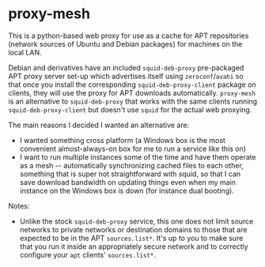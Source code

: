 # proxy-mesh #

This is a python-based web proxy for use as a cache for APT repositories (network sources of Ubuntu and Debian packages) for machines on the local LAN.

Debian and derivatives have an included `squid-deb-proxy` pre-packaged APT proxy server set-up which advertises itself using `zeroconf`/`avahi` so that once you install the corresponding `squid-deb-proxy-client` package on clients, they will use the proxy for APT downloads automatically.  `proxy-mesh` is an alternative to `squid-deb-proxy` that works with the same clients running `squid-deb-proxy-client` but doesn't use `squid` for the actual web proxying.

The main reasons I decided I wanted an alternative are:

- I wanted something cross platform (a Windows box is the most convenient almost-always-on box for me to run a service like this on)
- I want to run multiple instances some of the time and have them operate as a mesh -- automatically synchronizing cached files to each other, something that is super not straightforward with squid, so that I can save download bandwidth on updating things even when my main instance on the Windows box is down (for instance dual booting).  

Notes:

- Unlike the stock `squid-deb-proxy` service, this one does not limit source networks to private networks or destination domains to those that are expected to be in the APT `sources.list*`. It's up to you to make sure that you run it inside an appropriately secure network and to correctly configure your `apt` clients' `sources.list*`. 
